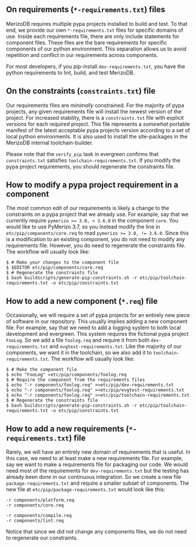 ## On requirements (`*-requirements.txt`) files

MerizoDB requires multiple pypa projects installed to build and test. To that end, we provide our own
`*-requirements.txt` files for specific domains of use. Inside each requirements file, there are
only include statements for component files. These files are the bare requirements for specific
components of our python environment. This separation allows us to avoid repetition and conflict in
our requirements across components.

For most developers, if you pip-install `dev-requirements.txt`, you have the python requirements to
lint, build, and test MerizoDB.

## On the constraints (`constraints.txt`) file

Our requirements files are *minimally* constrained. For the majority of pypa projects, any
given requirements file will install the newest version of the project. For increased stability,
there is a `constraints.txt` file with explicit versions for each required project. This file
represents a _somewhat_ portable manifest of the latest acceptable pypa projects version according
to a set of local python environments. It is also used to install the site-packages in the MerizoDB
internal toolchain-builder.

Please note that the `verify_pip` task in evergreen confirms that `constraints.txt` satisfies
`toolchain-requirements.txt`. If you modify the pypa project requirements, you should regenerate the
constraints file.

## How to modify a pypa project requirement in a component

The most common edit of our requirements is likely a change to the constraints on a pypa project
that we already use. For example, say that we currently require `pymerizo >= 3.0, < 3.6.0` in the
component `core`. You would like to use PyMerizo 3.7, so you instead modify the line in
`etc/pip/components/core.req` to read `pymerizo >= 3.0, != 3.6.0`. Since this is a modification to an
existing component, you do not need to modify any requirements file. However, you do need to
regenerate the constraints file. The workflow will usually look like:

```
$ # Make your changes to the component file
$ $EDITOR etc/pip/components/core.req
$ # Regenerate the constraints file
$ bash buildscripts/generate-pip-constraints.sh -r etc/pip/toolchain-requirements.txt -o etc/pip/constraints.txt
```

## How to add a new component (`*.req`) file

Occasionally, we will require a set of pypa projects for an entirely new piece of software in our
repository. This usually implies adding a new component file. For example, say that we need to add
a logging system to both local development and evergreen. This system requires the fictional pypa
project `FooLog`. So we add a file `foolog.req` and require it from both `dev-requirements.txt` and
`evgtest-requirements.txt`. Like the majority of our components, we want it in the toolchain, so we
also add it to `toolchain-requirements.txt`. The workflow will usually look like:

```
$ # Make the component file
$ echo "FooLog" >etc/pip/components/foolog.req
$ # Require the component from the requirements files
$ echo "-r components/foolog.req" >>etc/pip/dev-requirements.txt
$ echo "-r components/foolog.req" >>etc/pip/evgtest-requirements.txt
$ echo "-r components/foolog.req" >>etc/pip/toolchain-requirements.txt
$ # Regenerate the constraints file
$ bash buildscripts/generate-pip-constraints.sh -r etc/pip/toolchain-requirements.txt -o etc/pip/constraints.txt
```

## How to add a new requirements (`*-requirements.txt`) file

Rarely, we will have an entirely new domain of requirements that is useful. In this case, we need to
at least make a new requirements file. For example, say we want to make a requirements file for
packaging our code. We would need most of the requirements for `dev-requirements.txt` but the
testing has already been done in our continuous integration. So we create a new file
`package-requirements.txt` and require a smaller subset of components. The new file at
`etc/pip/package-requirements.txt` would look like this:
```
-r components/platform.req
-r components/core.req

-r components/compile.req
-r components/lint.req
```

Notice that since we did not change any components files, we do not need to regenerate our
constraints.
